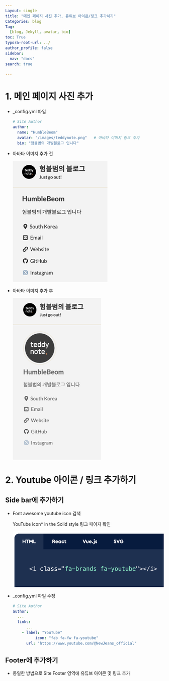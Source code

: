 ```yaml
---
Layout: single
title: "메인 페이지 사진 추가, 유튜브 아이콘/링크 추가하기"
Categories: blog
Tag:
  [blog, Jekyll, avatar, bio]
toc: True
typora-root-url: ../
author_profile: false
sidebar:
  nav: "docs"
search: true

---
```


# 1. 메인 페이지 사진 추가

- _config.yml 파일

  ```yaml
  # Site Author
  author:
    name: "HumbleBeom"
    avatar: "/images/teddynote.png"   # 아바타 이미지 링크 추가
    bio: "험블범의 개발블로그 입니다"
  ```

- 아바타 이미지 추가 전

  <img src="/images/2023-06-01-add-avatar-image-and/before_avatar_applied.png" alt="before_avatar_applied" style="zoom:50%;" />

- 아바타 이미지 추가 후

  <img src="/images/2023-06-01-add-avatar-image-and/after_avatar_applied.png" alt="after_avatar_applied" style="zoom:50%;" />

# 2. Youtube 아이콘 / 링크 추가하기

## Side bar에 추가하기

- Font awesome youtube icon 검색

  YouTube icon* in the Solid style 링크 페이지 확인

  ![youtube-icon](/images/2023-06-01-add-avatar-image-and/youtube-icon.png)

- _config.yml 파일 수정

  ```yaml
  # Site Author
  author:
  	...
  	links:
  		...
      - label: "YouTube"
  			icon: "fab fa-fw fa-youtube"
        url: "https://www.youtube.com/@NewJeans_official"
  ```

  

## Footer에 추가하기

- 동일한 방법으로 Site Footer 영역에 유튜브 아이콘 및 링크 추가

